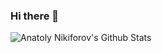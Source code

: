 ### Hi there 👋

![Anatoly Nikiforov's Github Stats](https://github-readme-stats.vercel.app/api/?username=saneery&show_icons=true&include_all_commits=true&theme=onedark)
